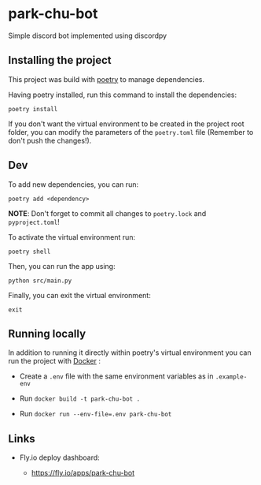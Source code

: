 # park-chu-bot
Simple discord bot implemented using discordpy

## Installing the project

This project was build with [poetry](https://python-poetry.org/docs/) to manage dependencies.

Having poetry installed, run this command to install the dependencies:

```
poetry install
```

If you don't want the virtual environment to be created in the project root folder, you can modify the parameters of the `poetry.toml` file (Remember to don't push the changes!).


## Dev

To add new dependencies, you can run:

```
poetry add <dependency>
```

**NOTE**: Don't forget to commit all changes to `poetry.lock` and `pyproject.toml`! 

To activate the virtual environment run:

```
poetry shell
```

Then, you can run the app using:

```
python src/main.py
```

Finally, you can exit the virtual environment:

```
exit
```

## Running locally

In addition to running it directly within poetry's virtual environment you can run the project with [Docker](https://www.docker.com/get-started/) :

* Create a `.env` file with the same environment variables as in `.example-env`

* Run `docker build -t park-chu-bot .`

* Run `docker run --env-file=.env park-chu-bot`


## Links

- Fly.io deploy dashboard:

    - https://fly.io/apps/park-chu-bot